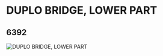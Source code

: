 # DUPLO BRIDGE, LOWER PART
## 6392
![DUPLO BRIDGE, LOWER PART](https://lc-www-live-s.legocdn.com/media/bricks/5/2/4211020.jpg)